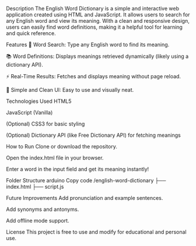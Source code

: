 Description
The English Word Dictionary is a simple and interactive web application created using HTML and JavaScript. It allows users to search for any English word and view its meaning. With a clean and responsive design, users can easily find word definitions, making it a helpful tool for learning and quick reference.

Features
🔎 Word Search: Type any English word to find its meaning.

📚 Word Definitions: Displays meanings retrieved dynamically (likely using a dictionary API).

⚡ Real-Time Results: Fetches and displays meaning without page reload.

🎨 Simple and Clean UI: Easy to use and visually neat.

Technologies Used
HTML5

JavaScript (Vanilla)

(Optional) CSS3 for basic styling

(Optional) Dictionary API (like Free Dictionary API) for fetching meanings

How to Run
Clone or download the repository.

Open the index.html file in your browser.

Enter a word in the input field and get its meaning instantly!

Folder Structure
arduino
Copy code
/english-word-dictionary
  ├── index.html
  ├── script.js
  
Future Improvements
Add pronunciation and example sentences.

Add synonyms and antonyms.

Add offline mode support.

License
This project is free to use and modify for educational and personal use.
